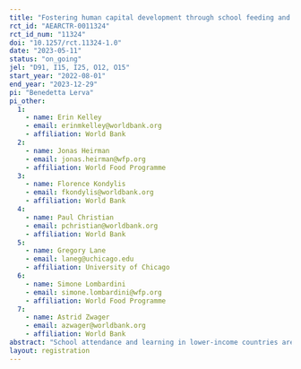 ```yaml
---
title: "Fostering human capital development through school feeding and teacher incentives"
rct_id: "AEARCTR-0011324"
rct_id_num: "11324"
doi: "10.1257/rct.11324-1.0"
date: "2023-05-11"
status: "on_going"
jel: "D91, I15, I25, O12, O15"
start_year: "2022-08-01"
end_year: "2023-12-29"
pi: "Benedetta Lerva"
pi_other:
  1:
    - name: Erin Kelley
    - email: erinmkelley@worldbank.org
    - affiliation: World Bank
  2:
    - name: Jonas Heirman
    - email: jonas.heirman@wfp.org
    - affiliation: World Food Programme
  3:
    - name: Florence Kondylis
    - email: fkondylis@worldbank.org
    - affiliation: World Bank
  4:
    - name: Paul Christian
    - email: pchristian@worldbank.org
    - affiliation: World Bank
  5:
    - name: Gregory Lane
    - email: laneg@uchicago.edu
    - affiliation: University of Chicago
  6:
    - name: Simone Lombardini
    - email: simone.lombardini@wfp.org
    - affiliation: World Food Programme
  7:
    - name: Astrid Zwager
    - email: azwager@worldbank.org
    - affiliation: World Bank
abstract: "School attendance and learning in lower-income countries are hampered by both demand and supply constraints. On the demand side, health and nutrition may affect attendance, potentially compounded by competing demands on a child’s time. On the supply side, low levels of teacher attendance may affect schooling decisions and learning. We cross-randomize teacher incentives with the randomized expansion of the national school feeding program to study the impacts of relaxing demand and supply constraints individually and jointly. We also exploit seasonal variation to further shed light on demand-side mechanisms and provide novel evidence on the role of school feeding programs as a social safety net for protecting children against shocks and stressors."
layout: registration
---
```


